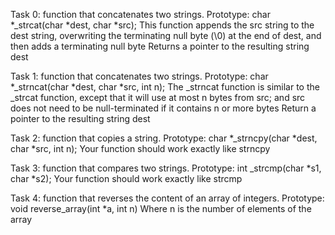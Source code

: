 Task 0: function that concatenates two strings.
Prototype: char *_strcat(char *dest, char *src);
This function appends the src string to the dest string, overwriting the terminating null byte (\0) at the end of dest, and then adds a terminating null byte
Returns a pointer to the resulting string dest


Task 1: function that concatenates two strings.
Prototype: char *_strncat(char *dest, char *src, int n);
The _strncat function is similar to the _strcat function, except that
it will use at most n bytes from src; and
src does not need to be null-terminated if it contains n or more bytes
Return a pointer to the resulting string dest


Task 2: function that copies a string.
Prototype: char *_strncpy(char *dest, char *src, int n);
Your function should work exactly like strncpy


Task 3: function that compares two strings.
Prototype: int _strcmp(char *s1, char *s2);
Your function should work exactly like strcmp


Task 4: function that reverses the content of an array of integers.
Prototype: void reverse_array(int *a, int n)
Where n is the number of elements of the array



